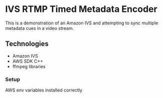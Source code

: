 # IVS RTMP Timed Metadata Encoder

This is a demonstration of an Amazon IVS and attempting to sync multiple metadata cues in a video stream.

## Technologies

- Amazon IVS
- AWS SDK C++
- ffmpeg libraries

### Setup

AWS env variables installed correctly

